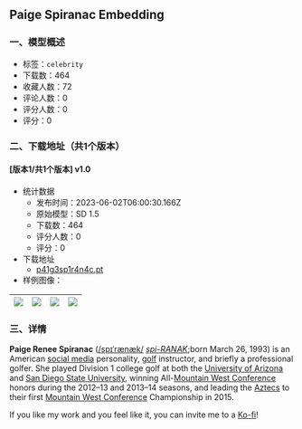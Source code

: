 ## Paige Spiranac Embedding
### 一、模型概述

- 标签：`celebrity`
- 下载数：464
- 收藏人数：72
- 评论人数：0
- 评分人数：0
- 评分：0

### 二、下载地址（共1个版本）

#### [版本1/共1个版本] v1.0

- 统计数据
  - 发布时间：2023-06-02T06:00:30.166Z
  - 原始模型：SD 1.5
  - 下载数：464
  - 评分人数：0
  - 评分：0
- 下载地址
  - [p41g3sp1r4n4c.pt](https://civitai.com/api/download/models/87484)
- 样例图像：

| <img src="https://image.civitai.com/xG1nkqKTMzGDvpLrqFT7WA/2858b529-fea1-48a0-be9a-e4212f76a514/width=450/1001449.jpeg" /> | <img src="https://image.civitai.com/xG1nkqKTMzGDvpLrqFT7WA/82fdc97e-fae8-4c07-9e0b-0a5197f270aa/width=450/1001450.jpeg" /> | <img src="https://image.civitai.com/xG1nkqKTMzGDvpLrqFT7WA/0a481254-4c2f-430e-a683-a63635aee9b6/width=450/1001447.jpeg" /> | <img src="https://image.civitai.com/xG1nkqKTMzGDvpLrqFT7WA/07b6d025-8394-4f9d-b5df-ae690359eed4/width=450/1001448.jpeg" /> |
| ---- | ---- | ---- | ---- |


### 三、详情
<p><strong>Paige Renee Spiranac</strong> (<a target="_blank" rel="ugc" href="https://en.wikipedia.org/wiki/Help:IPA/English">/spɪˈrænæk/</a> <a target="_blank" rel="ugc" href="https://en.wikipedia.org/wiki/Help:Pronunciation_respelling_key"><em>spi-RANAK</em></a>;born March 26, 1993) is an American <a target="_blank" rel="ugc" href="https://en.wikipedia.org/wiki/Social_media">social media</a> personality, <a target="_blank" rel="ugc" href="https://en.wikipedia.org/wiki/Golf">golf</a> instructor, and briefly a professional golfer. She played Division 1 college golf at both the <a target="_blank" rel="ugc" href="https://en.wikipedia.org/wiki/University_of_Arizona">University of Arizona</a> and <a target="_blank" rel="ugc" href="https://en.wikipedia.org/wiki/San_Diego_State_University">San Diego State University</a>, winning All-<a target="_blank" rel="ugc" href="https://en.wikipedia.org/wiki/Mountain_West_Conference">Mountain West Conference</a> honors during the 2012–13 and 2013–14 seasons, and leading the <a target="_blank" rel="ugc" href="https://en.wikipedia.org/wiki/San_Diego_State_Aztecs">Aztecs</a> to their first <a target="_blank" rel="ugc" href="https://en.wikipedia.org/wiki/Mountain_West_Conference">Mountain West Conference</a> Championship in 2015.</p><p></p><p>If you like my work and you feel like it, you can invite me to a <a rel="ugc" href="https://ko-fi.com/sstylerdurden">Ko-fi</a>!</p>